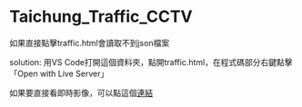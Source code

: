 # Taichung_Traffic_CCTV

如果直接點擊traffic.html會讀取不到json檔案

solution:
用VS Code打開這個資料夾，點開traffic.html，在程式碼部分右鍵點擊「Open with Live Server」


如果要直接看即時影像，可以點這個[連結](https://bbrain778.github.io/CCTV/Taichung_Traffic_CCTV_Monitor.html)
